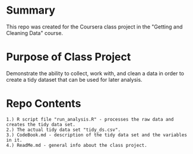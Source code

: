 Summary
=======
This repo was created for the Coursera class project in the "Getting and Cleaning Data" course.

Purpose of Class Project
========================
Demonstrate the ability to collect, work with, and clean a data in order to create a tidy dataset that can be used for later analysis.

Repo Contents
=============

	1.) R script file "run_analysis.R" - processes the raw data and creates the tidy data set.
	2.) The actual tidy data set "tidy_ds.csv".
	3.) CodeBook.md - description of the tidy data set and the variables in it.
	4.) ReadMe.md - general info about the class project.
  